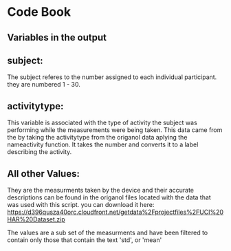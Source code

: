 Code Book
==
Variables in the output
--

## subject: 
The subject referes to the number assigned to each individual participant. they are numbered 1 - 30.

## activitytype: 
This variable is associated with the type of activity the subject was performing while the measurements were being taken. This data came from the by taking the activitytype from the origanol data aplying the nameactivity function. It takes the number and converts it to a label describing the activity.

## All other Values: 
They are the measurments taken by the device and their accurate descriptions can be found in the origanol files located with the data that was used with this script. you can download it here: https://d396qusza40orc.cloudfront.net/getdata%2Fprojectfiles%2FUCI%20HAR%20Dataset.zip

The values are a sub set of the measurments and have been filtered to contain only those that contain the text 'std', or 'mean'